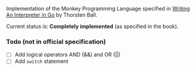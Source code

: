 Implementation of the Monkey Programming Language specified in [Writing An Interpreter in Go](https://interpreterbook.com/) by Thorsten Ball.

Current status is: **Completely implemented** (as specified in the book).

### Todo (not in official specification)

- [ ] Add logical operators AND (&&) and OR (||)
- [ ] Add `switch` statement
